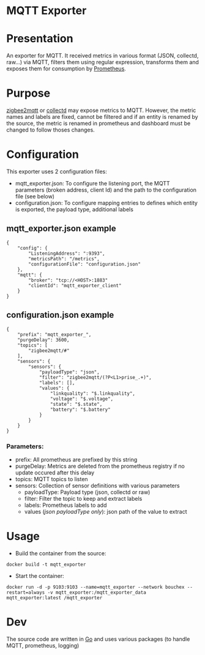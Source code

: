 # MQTT Exporter

# Presentation
An exporter for MQTT. It received metrics in various format (JSON, collectd, raw...) via MQTT, filters them using regular expression, transforms them and exposes them for consumption by [Prometheus](https://www.prometheus.io/).

# Purpose
[zigbee2mqtt](https://www.zigbee2mqtt.io/) or [collectd](https://collectd.org/) may expose metrics to MQTT.  However, the metric names and labels are fixed, cannot be filtered and if an entity is renamed by the source, the metric is renamed in prometheus and dashboard must be changed to follow thoses changes.

# Configuration
This exporter uses 2 configuration files:
- mqtt_exporter.json: To configure the listening port, the MQTT parameters (broken address, client Id) and the path to the configuration file (see below)
- configuration.json: To configure mapping entries to defines which entity is exported, the payload type, additional labels

## mqtt_exporter.json example
```
{
    "config": {
        "ListeningAddress": ":9393",
        "metricsPath": "/metrics",
        "configurationFile": "configuration.json"
    },
    "mqtt": {
        "broker": "tcp://<HOST>:1883"
        "clientId": "mqtt_exporter_client"
    }
}
```

## configuration.json example
```
{
    "prefix": "mqtt_exporter_",
    "purgeDelay": 3600,
    "topics": [
        "zigbee2mqtt/#"
    ],
    "sensors": {
        "sensors": {
            "payloadType": "json",
            "filter": "zigbee2mqtt/(?P<L1>prise_.+)",
            "labels": [],
            "values": {
                "linkquality": "$.linkquality",
                "voltage": "$.voltage",
                "state": "$.state",
                "battery": "$.battery"
            }
        }
    }
}
```

### Parameters:
- prefix: All prometheus are prefixed by this string
- purgeDelay: Metrics are deleted from the prometheus registry if no update occured after this delay
- topics: MQTT topics to listen
- sensors: Collection of sensor definitions with various parameters
    - payloadType: Payload type (json, collectd or raw)
    - filter: Filter the topic to keep and extract labels
    - labels: Prometheus labels to add
    - values (*json payloadType only*): json path of the value to extract

# Usage
* Build the container from the source:
```
docker build -t mqtt_exporter
```
* Start the container:
```
docker run -d -p 9103:9103 --name=mqtt_exporter --network bouchex --restart=always -v mqtt_exporter:/mqtt_exporter_data mqtt_exporter:latest /mqtt_exporter
```

# Dev
The source code are written in [Go](https://go.dev/) and uses various packages (to handle MQTT, prometheus, logging)
